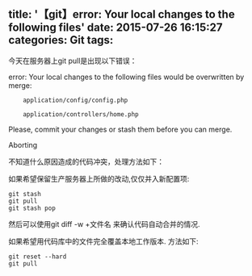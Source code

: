 title: '【git】error: Your local changes to the following files'
date: 2015-07-26 16:15:27
categories: Git
tags:
---
今天在服务器上git pull是出现以下错误：

error: Your local changes to the following files would be overwritten by merge:

        application/config/config.php

        application/controllers/home.php

Please, commit your changes or stash them before you can merge.

Aborting

不知道什么原因造成的代码冲突，处理方法如下：

如果希望保留生产服务器上所做的改动,仅仅并入新配置项:

    git stash
    git pull
    git stash pop

然后可以使用git diff -w +文件名 来确认代码自动合并的情况.

如果希望用代码库中的文件完全覆盖本地工作版本. 方法如下:
	
	git reset --hard
	git pull